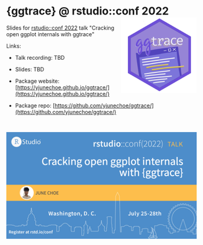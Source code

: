 # {ggtrace} @ rstudio::conf 2022 <img class="logo" src="img/ggtrace_logo.png" align="right" style="width:200px;" />

Slides for [rstudio::conf 2022]() talk "Cracking open ggplot internals with ggtrace"

Links:

- Talk recording: TBD

- Slides: TBD

- Package website: [https://yjunechoe.github.io/ggtrace/](https://yjunechoe.github.io/ggtrace/)

- Package repo: [https://github.com/yjunechoe/ggtrace/](https://github.com/yjunechoe/ggtrace/)

<br>

![](img/social_card.png)
